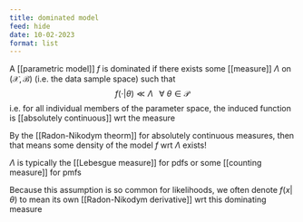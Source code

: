 ```yaml
---
title: dominated model
feed: hide
date: 10-02-2023
format: list
---
```



A [[parametric model]] $f$ is dominated if there exists some [[measure]] $\Lambda$ on $(\mathcal X, \mathcal B)$ (i.e. the data sample space) such that $$f(\cdot | \theta) \ll \Lambda \;\;\; \forall \ \theta \in \mathcal P$$
i.e. for all individual members of the parameter space, the induced function is [[absolutely continuous]] wrt the measure

By the [[Radon-Nikodym theorm]] for absolutely continuous measures, then that means some density of the model $f$ wrt $\Lambda$ exists!

$\Lambda$ is typically the [[Lebesgue measure]] for pdfs or some [[counting measure]] for pmfs

Because this assumption is so common for likelihoods, we often denote $f(x|\theta)$ to mean its own [[Radon-Nikodym derivative]] wrt this dominating measure
